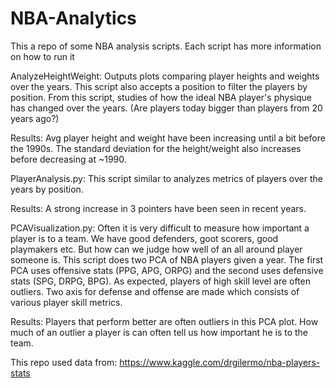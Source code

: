 # NBA-Analytics

This a repo of some NBA analysis scripts. Each script has more information on how to run it

AnalyzeHeightWeight: Outputs plots comparing player heights and weights over the years. This script also accepts a position to filter the players by position. From this script, studies of how the ideal NBA player's physique has changed over the years. (Are players today bigger than players from 20 years ago?)

Results: Avg player height and weight have been increasing until a bit before the 1990s. The standard deviation for the height/weight also increases before decreasing at ~1990.

PlayerAnalysis.py: This script similar to analyzes metrics of players over the years by position.

Results: A strong increase in 3 pointers have been seen in recent years. 

PCAVisualization.py: Often it is very difficult to measure how important a player is to a team. We have good defenders, goot scorers, good playmakers etc. But how can we judge how well of an all around player someone is. This script does two PCA of NBA players given a year. The first PCA uses offensive stats (PPG, APG, ORPG) and the second uses defensive stats (SPG, DRPG, BPG). As expected, players of high skill level are often outliers. Two axis for defense and offense are made which consists of various player skill metrics. 

Results: Players that perform better are often outliers in this PCA plot. How much of an outlier a player is can often tell us how important he is to the team. 


This repo used data from: https://www.kaggle.com/drgilermo/nba-players-stats
